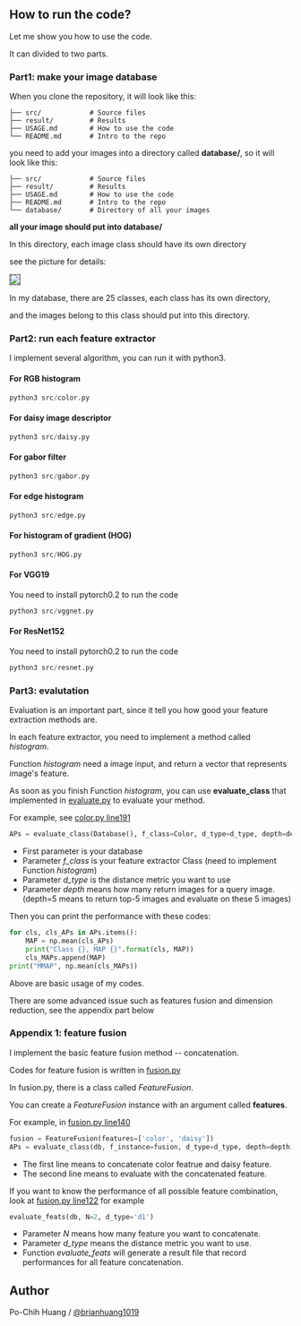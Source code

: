 ## How to run the code?

Let me show you how to use the code.

It can divided to two parts.

### Part1: make your image database
When you clone the repository, it will look like this:

    ├── src/            # Source files
    ├── result/         # Results
    ├── USAGE.md        # How to use the code
    └── README.md       # Intro to the repo

you need to add your images into a directory called __database/__, so it will look like this:

    ├── src/            # Source files
    ├── result/         # Results
    ├── USAGE.md        # How to use the code
    ├── README.md       # Intro to the repo
    └── database/       # Directory of all your images

__all your image should put into database/__

In this directory, each image class should have its own directory

see the picture for details:

<img align='center' style="border-color:gray;border-width:2px;border-style:dashed"   src='https://github.com/brianhuang1019/CBIR/blob/img/database.png' padding='5px'></img>

In my database, there are 25 classes, each class has its own directory,

and the images belong to this class should put into this directory.

### Part2: run each feature extractor
I implement several algorithm, you can run it with python3.

#### For RGB histogram
```python
python3 src/color.py
```

#### For daisy image descriptor
```python
python3 src/daisy.py
```

#### For gabor filter
```python
python3 src/gabor.py
```

#### For edge histogram
```python
python3 src/edge.py
```

#### For histogram of gradient (HOG)
```python
python3 src/HOG.py
```

#### For VGG19
You need to install pytorch0.2 to run the code
```python
python3 src/vggnet.py
```

#### For ResNet152
You need to install pytorch0.2 to run the code
```python
python3 src/resnet.py
```

### Part3: evalutation
Evaluation is an important part, since it tell you how good your feature extraction methods are.

In each feature extractor, you need to implement a method called *histogram*.

Function *histogram* need a image input, and return a vector that represents image's feature.

As soon as you finish Function *histogram*, you can use **evaluate_class** that implemented in [evaluate.py](https://github.com/brianhuang1019/CBIR/blob/master/src/evaluate.py) to evaluate your method.

For example, see [color.py line191](https://github.com/brianhuang1019/CBIR/blob/master/src/color.py#L191)
```python
APs = evaluate_class(Database(), f_class=Color, d_type=d_type, depth=depth)
```
- First parameter is your database
- Parameter *f_class* is your feature extractor Class (need to implement Function *histogram*)
- Parameter *d_type* is the distance metric you want to use
- Parameter *depth* means how many return images for a query image. (depth=5 means to return top-5 images and evaluate on these 5 images)

Then you can print the performance with these codes:
```python
for cls, cls_APs in APs.items():
    MAP = np.mean(cls_APs)
    print("Class {}, MAP {}".format(cls, MAP))
    cls_MAPs.append(MAP)
print("MMAP", np.mean(cls_MAPs))
```

Above are basic usage of my codes.

There are some advanced issue such as features fusion and dimension reduction, see the appendix part below

### Appendix 1: feature fusion
I implement the basic feature fusion method -- concatenation.

Codes for feature fusion is written in [fusion.py](https://github.com/brianhuang1019/CBIR/blob/master/src/fusion.py)

In fusion.py, there is a class called *FeatureFusion*.

You can create a *FeatureFusion* instance with an argument called **features**.

For example, in [fusion.py line140](https://github.com/brianhuang1019/CBIR/blob/master/src/fusion.py#L140)
```python
fusion = FeatureFusion(features=['color', 'daisy'])
APs = evaluate_class(db, f_instance=fusion, d_type=d_type, depth=depth)
```
- The first line means to concatenate color featrue and daisy feature.
- The second line means to evaluate with the concatenated feature.

If you want to know the performance of all possible feature combination, look at [fusion.py line122](https://github.com/brianhuang1019/CBIR/blob/master/src/fusion.py#L122) for example
```python
evaluate_feats(db, N=2, d_type='d1')
```
- Parameter *N* means how many feature you want to concatenate.
- Parameter *d_type* means the distance metric you want to use.
- Function *evaluate_feats* will generate a result file that record performances for all feature concatenation.

## Author
Po-Chih Huang / [@brianhuang1019](http://brianhuang1019.github.io/)
